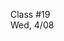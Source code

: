 <div class="lecture2">

<div class="column_date">
<p markdown="block">

Class #19 <br>
Wed, 4/08

</p>
</div>
<div class="column_materials">
<p markdown="block">



</p>
</div>

<div class="column_assign">
<p markdown="block">



</p>
</div>

</div>


